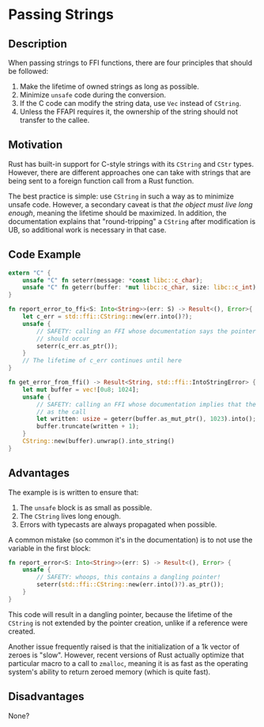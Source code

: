 # Passing Strings

## Description

When passing strings to FFI functions, there are four principles that should be followed:

1. Make the lifetime of owned strings as long as possible.
1. Minimize `unsafe` code during the conversion.
1. If the C code can modify the string data, use `Vec` instead of `CString`.
1. Unless the FFAPI requires it, the ownership of the string should not transfer to the callee.

## Motivation

Rust has built-in support for C-style strings with its `CString` and `CStr` types. However, there are different approaches one can take with strings that are being sent to a foreign function call from a Rust function.

The best practice is simple: use `CString` in such a way as to minimize unsafe code. However, a secondary caveat is that *the object must live long enough*, meaning the lifetime should be maximized. In addition, the documentation explains that "round-tripping" a `CString` after modification is UB, so additional work is necessary in that case.

## Code Example

```rust
extern "C" {
    unsafe "C" fn seterr(message: *const libc::c_char);
    unsafe "C" fn geterr(buffer: *mut libc::c_char, size: libc::c_int) -> libc::c_int;
}

fn report_error_to_ffi<S: Into<String>>(err: S) -> Result<(), Error>{
    let c_err = std::ffi::CString::new(err.into()?);
    unsafe {
        // SAFETY: calling an FFI whose documentation says the pointer is const, so no modification
        // should occur
        seterr(c_err.as_ptr());
    }
    // The lifetime of c_err continues until here
}

fn get_error_from_ffi() -> Result<String, std::ffi::IntoStringError> {
    let mut buffer = vec![0u8; 1024];
    unsafe {
        // SAFETY: calling an FFI whose documentation implies that the input need only live as long
        // as the call
        let written: usize = geterr(buffer.as_mut_ptr(), 1023).into();
        buffer.truncate(written + 1);
    }
    CString::new(buffer).unwrap().into_string()
}
```

## Advantages

The example is is written to ensure that:
1. The `unsafe` block is as small as possible.
1. The `CString` lives long enough.
1. Errors with typecasts are always propagated when possible.

A common mistake (so common it's in the documentation) is to not use the variable in the first block:

```rust
fn report_error<S: Into<String>>(err: S) -> Result<(), Error> {
    unsafe {
        // SAFETY: whoops, this contains a dangling pointer!
        seterr(std::ffi::CString::new(err.into()?).as_ptr());
    }
}
```

This code will result in a dangling pointer, because the lifetime of the `CString` is not extended by the pointer creation, unlike if a reference were created.

Another issue frequently raised is that the initialization of a 1k vector of zeroes is "slow". However, recent versions of Rust actually optimize that particular macro to a call to `zmalloc`, meaning it is as fast as the operating system's ability to return zeroed memory (which is quite fast).

## Disadvantages

None?
